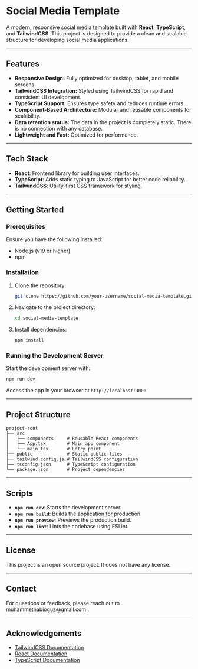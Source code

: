 # Social Media Template

A modern, responsive social media template built with **React**, **TypeScript**, and **TailwindCSS**. This project is designed to provide a clean and scalable structure for developing social media applications.

---

## Features

- **Responsive Design:** Fully optimized for desktop, tablet, and mobile screens.
- **TailwindCSS Integration:** Styled using TailwindCSS for rapid and consistent UI development.
- **TypeScript Support:** Ensures type safety and reduces runtime errors.
- **Component-Based Architecture:** Modular and reusable components for scalability.
- **Data retention status:** The data in the project is completely static. There is no connection with any database.
- **Lightweight and Fast:** Optimized for performance.

---

## Tech Stack

- **React**: Frontend library for building user interfaces.
- **TypeScript**: Adds static typing to JavaScript for better code reliability.
- **TailwindCSS**: Utility-first CSS framework for styling.

---

## Getting Started

### Prerequisites

Ensure you have the following installed:

- Node.js (v19 or higher)
- npm

### Installation

1. Clone the repository:

   ```bash
   git clone https://github.com/your-username/social-media-template.git
   ```

2. Navigate to the project directory:

   ```bash
   cd social-media-template
   ```

3. Install dependencies:

   ```bash
   npm install
   ```

### Running the Development Server

Start the development server with:

```bash
npm run dev
```

Access the app in your browser at `http://localhost:3000`.

---

## Project Structure

```
project-root
├── src
│   ├── components     # Reusable React components
│   ├── App.tsx        # Main app component
│   └── main.tsx       # Entry point
├── public             # Static public files
├── tailwind.config.js # TailwindCSS configuration
├── tsconfig.json      # TypeScript configuration
└── package.json       # Project dependencies
```

---

## Scripts

- **`npm run dev`**: Starts the development server.
- **`npm run build`**: Builds the application for production.
- **`npm run preview`**: Previews the production build.
- **`npm run lint`**: Lints the codebase using ESLint.

---

## License

This project is an open source project. It does not have any license.

---

## Contact

For questions or feedback, please reach out to muhammetnabioguz\@gmail.com .

---

## Acknowledgements

- [TailwindCSS Documentation](https://tailwindcss.com/docs)
- [React Documentation](https://reactjs.org/docs/getting-started.html)
- [TypeScript Documentation](https://www.typescriptlang.org/docs/)

